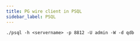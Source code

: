 ```yaml
---
title: PG wire client in PSQL
sidebar_label: PSQL
---
```




```
./psql -h <servername> -p 8812 -U admin -W -d qdb
```